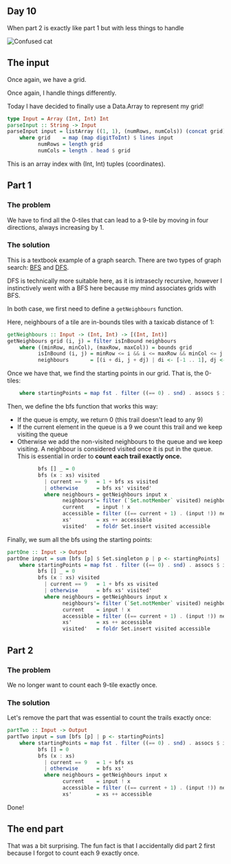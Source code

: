 ## Day 10

When part 2 is exactly like part 1 but with less things to handle

![Confused cat](https://external-content.duckduckgo.com/iu/?u=https%3A%2F%2Fyt3.ggpht.com%2Fa-%2FAAuE7mAo5osHnoXHx_W7kzrExr9peceVQ-VG2qAkKA%3Ds900-mo-c-c0xffffffff-rj-k-no&f=1&nofb=1&ipt=b602fe3c32f60ee99ef4d462ce673176438e5e2032867df5541c5ad3f72ff9d2&ipo=images)

## The input

Once again, we have a grid.

Once again, I handle things differently.


Today I have decided to finally use a Data.Array to represent my grid!

```hs
type Input = Array (Int, Int) Int
parseInput :: String -> Input
parseInput input = listArray ((1, 1), (numRows, numCols)) (concat grid)
    where grid    = map (map digitToInt) $ lines input
          numRows = length grid
          numCols = length . head $ grid
```

This is an array index with (Int, Int) tuples (coordinates).

## Part 1

### The problem

We have to find all the 0-tiles that can lead to a 9-tile by moving in four directions,
always increasing by 1.

### The solution

This is a textbook example of a graph search. There are two types of graph search:
[BFS](https://en.wikipedia.org/wiki/Breadth-first_search) and [DFS](https://en.wikipedia.org/wiki/Depth-first_search).

DFS is technically more suitable here, as it is intrasecly recursive, however I instinctively
went with a BFS here because my mind associates grids with BFS.

In both case, we first need to define a `getNeighbours` function.

Here, neighbours of a tile are in-bounds tiles with a taxicab distance of 1:
```hs
getNeighbours :: Input -> (Int, Int) -> [(Int, Int)]
getNeighbours grid (i, j) = filter isInBound neighbours
    where ((minRow, minCol), (maxRow, maxCol)) = bounds grid
          isInBound (i, j) = minRow <= i && i <= maxRow && minCol <= j && j <= maxCol
          neighbours       = [(i + di, j + dj) | di <- [-1 .. 1], dj <- [-1 .. 1], abs di + abs dj == 1]
```

Once we have that, we find the starting points in our grid. That is, the 0-tiles:
```hs
    where startingPoints = map fst . filter ((== 0) . snd) . assocs $ input
```

Then, we define the bfs function that works this way:
- If the queue is empty, we return 0 (this trail doesn't lead to any 9)
- If the current element in the queue is a 9 we count this trail and we keep visiting the queue
- Otherwise we add the non-visited neighbours to the queue and we keep visiting.
  A neighbour is considered visited once it is put in the queue. This is essential in order
  to **count each trail exactly once.**

```hs
          bfs [] _ = 0
          bfs (x : xs) visited
            | current == 9   = 1 + bfs xs visited
            | otherwise      = bfs xs' visited'
            where neighbours = getNeighbours input x
                  neighbours'= filter (`Set.notMember` visited) neighbours
                  current    = input ! x
                  accessible = filter ((== current + 1) . (input !)) neighbours'
                  xs'        = xs ++ accessible
                  visited'   = foldr Set.insert visited accessible
```

Finally, we sum all the bfs using the starting points:

```hs
partOne :: Input -> Output
partOne input = sum [bfs [p] $ Set.singleton p | p <- startingPoints]
    where startingPoints = map fst . filter ((== 0) . snd) . assocs $ input
          bfs [] _ = 0
          bfs (x : xs) visited
            | current == 9   = 1 + bfs xs visited
            | otherwise      = bfs xs' visited'
            where neighbours = getNeighbours input x
                  neighbours'= filter (`Set.notMember` visited) neighbours
                  current    = input ! x
                  accessible = filter ((== current + 1) . (input !)) neighbours'
                  xs'        = xs ++ accessible
                  visited'   = foldr Set.insert visited accessible
```

## Part 2

### The problem

We no longer want to count each 9-tile exactly once.

### The solution

Let's remove the part that was essential to count the trails exactly once:

```hs
partTwo :: Input -> Output
partTwo input = sum [bfs [p] | p <- startingPoints]
    where startingPoints = map fst . filter ((== 0) . snd) . assocs $ input
          bfs [] = 0
          bfs (x : xs) 
            | current == 9   = 1 + bfs xs
            | otherwise      = bfs xs'
            where neighbours = getNeighbours input x
                  current    = input ! x
                  accessible = filter ((== current + 1) . (input !)) neighbours
                  xs'        = xs ++ accessible
```

Done!

## The end part

That was a bit surprising. The fun fact is that I accidentally did part 2 first because
I forgot to count each 9 exactly once.
